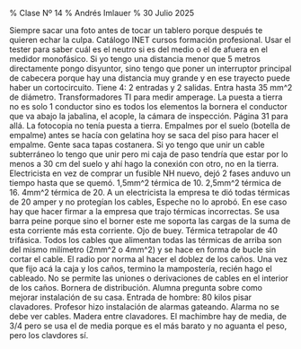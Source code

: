 % Clase Nº 14
% Andrés Imlauer
% 30 Julio 2025

Siempre sacar una foto antes de tocar un tablero porque después te quieren echar la culpa. Catálogo INET cursos formación profesional. Usar el tester para saber cuál es el neutro si es del medio o el de afuera en el medidor monofásico. Si yo tengo una distancia menor que 5 metros directamente pongo disyuntor, sino tengo que poner un interruptor principal de cabecera porque hay una distancia muy grande y en ese trayecto puede haber un cortocircuito. Tiene 4: 2 entradas y 2
salidas. Entra hasta 35 mm^2 de diámetro. Transformadores TI para medir amperage. La puesta a tierra no es solo 1 conductor sino es todos los elementos la bornera el conductor que va abajo la jabalina, el acople, la cámara de inspección. Página 31 para allá. La fotocopia no tenía puesta a tierra. Empalmes por el suelo (botella de empalme) antes se hacía con gelatina hoy se saca del piso para hacer el empalme. Gente saca tapas costanera. Si yo tengo que unir un cable subterráneo lo tengo que unir pero mi caja de paso tendría que estar por lo menos a 30 cm del suelo y ahí hago la conexión con otro, no en la tierra. Electricista en vez de comprar un fusible NH nuevo, dejó 2
fases anduvo un tiempo hasta que se quemó. 1,5mm^2 térmica de 10. 2,5mm^2 térmica de 16. 4mm^2 térmica de 20. A un electricista la empresa te dió todas térmicas de 20 amper y no protegían los cables, Espeche no lo aprobó. En ese caso hay que hacer firmar a la empresa que trajo térmicas incorrectas. Se usa barra peine porque sino el borner este me soporta las cargas de la suma de esta corriente más esta corriente. Ojo de buey. Térmica tetrapolar de 40 trifásica. Todos los cables que alimentan todas las térmicas de arriba son del mismo milímetro (2mm^2 o 4mm^2) y se hace en forma de bucle sin cortar el cable. El radio por norma al hacer el doblez de los caños.  Una vez que
fijo acá la caja y los caños, termino la mampostería, recién hago el cableado. No se permite las uniones o derivaciones de cables en el interior de los caños. Bornera de
distribución. Alumna pregunta sobre como mejorar instalación de su casa. Entrada de hombre: 80 kilos pisar clavadores. Profesor hizo instalación de alarmas gateando. Alarma no se debe ver cables. Madera entre clavadores. El machimbre hay de media, de 3/4 pero se usa el de media porque es el más barato y no aguanta el peso, pero los clavdores sí.
